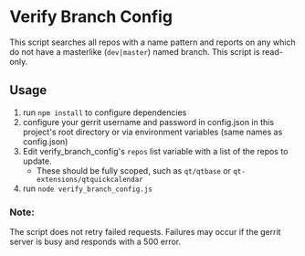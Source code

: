 # Verify Branch Config

This script searches all repos with a name pattern and reports on any which do not have a
masterlike (`dev|master`) named branch. This script is read-only.

## Usage
1. run `npm install` to configure dependencies
2. configure your gerrit username and password in config.json in this project's root directory
or via environment variables (same names as config.json)
3. Edit verify_branch_config's `repos` list variable with a list of the repos to update.
    - These should be fully scoped, such as `qt/qtbase` or `qt-extensions/qtquickcalendar`
4. run `node verify_branch_config.js`

### Note:
The script does not retry failed requests. Failures may occur if the gerrit server is busy and responds
with a 500 error.
